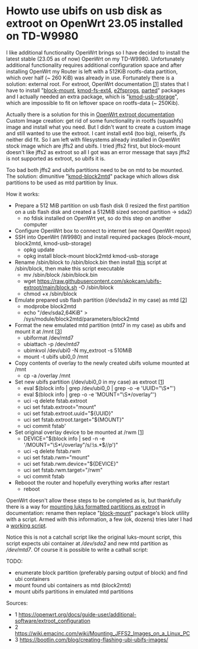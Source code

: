 # Howto use ubifs on usb disk as extroot on OpenWrt 23.05 installed on TD-W9980

I like additional functionality OpenWrt brings so I have decided to install the latest stable (23.05 as of now) OpenWrt on my TD-W9980. Unfortunately additional functionality requires additional configuration space and after installing OpenWrt my Router is left with a 512KiB rootfs-data partition, which over half (~ 260 KiB) was already in use. Fortunately there is a solution: external root. For extroot, OpenWrt documentation [[1]](https://openwrt.org/docs/guide-user/additional-software/extroot_configuration) states that I have to install "[block-mount](https://openwrt.org/packages/pkgdata/block-mount), [kmod-fs-ext4](https://openwrt.org/packages/pkgdata/kmod-fs-ext4), [e2fsprogs](https://openwrt.org/packages/pkgdata/e2fsprogs), [parted](https://openwrt.org/packages/pkgdata/parted)" packages and I actually needed an extra package, which is "[kmod-usb-storage](https://openwrt.org/packages/pkgdata/kmod-usb-storage)", which are impossible to fit on leftover space on rootfs-data (~ 250Kib). 

Actually there is a solution for this in [OpenWrt extroot documentation](https://openwrt.org/docs/guide-user/additional-software/extroot_configuration](https://openwrt.org/docs/guide-user/additional-software/extroot_configuration#custom_image)) Custom Image creation: get rid of some functionality in rootfs (squashfs) image and install what you need. But I didn't want to create a custom image and still wanted to use the extroot.
I cant install ext4 (too big), reiserfs, jfs neither did fit. So I am left with filesystems already installed in OpenWrt stock image which are jffs2 and ubifs. I tried jffs2 first, but block-mount doesn't like jffs2 as extroot so all I got was an error message that says jffs2 is not supported as extroot, so ubifs it is.  

Too bad both jffs2 and ubifs partitions need to be on mtd to be mounted. The solution: dimunitive "[kmod-block2mtd](https://openwrt.org/packages/pkgdata/kmod-block2mtd)" package which allows disk partitions to be used as mtd partition by linux.

How it works:
- Prepare a 512 MiB partition on usb flash disk (I resized the first partition on a usb flash disk and created a 512MiB sized second partition -> sda2)
  - no fdisk installed on OpenWrt yet, so do this step on another computer
- Configure OpenWrt box to connect to internet (we need OpenWrt repos)
- SSH into OpenWrt (W9980) and install required packages (block-mount, block2mtd, kmod-usb-storage)
  - opkg update
  - opkg install block-mount block2mtd kmod-usb-storage
- Rename /sbin/block to /sbin/block.bin then install [this](block.sh) script at /sbin/block, then make this script executable
  - mv /sbin/block /sbin/block.bin
  - wget https://raw.githubusercontent.com/skokcam/ubifs-extroot/main/block.sh -O /sbin/block
  - chmod +x /sbin/block
- Emulate prepared usb flash partition (/dev/sda2 in my case) as mtd [[2](https://wiki.emacinc.com/wiki/Mounting_JFFS2_Images_on_a_Linux_PC)]  
  - modprobe block2mtd
  - echo "/dev/sda2,64KiB" > /sys/module/block2mtd/parameters/block2mtd
- Format the new emulated mtd partition (mtd7 in my case) as ubifs and mount it at /mnt [[3](https://bootlin.com/blog/creating-flashing-ubi-ubifs-images/)]
  - ubiformat /dev/mtd7
  - ubiattach -p /dev/mtd7
  - ubimkvol /dev/ubi0 -N my_extroot -s 510MiB
  - mount -t ubifs ubi0_0 /mnt
- Copy contents of overlay to the newly created ubifs volume mounted at /mnt
  - cp -a /overlay /mnt
- Set new ubifs partition (/dev/ubi0_0 in my case) as extroot [[1](https://openwrt.org/docs/guide-user/additional-software/extroot_configuration)]
  - eval $(block info | grep /dev/ubi0_0 | grep -o -e 'UUID="\S*"')
  - eval $(block info | grep -o -e 'MOUNT="\S*/overlay"')
  - uci -q delete fstab.extroot
  - uci set fstab.extroot="mount"
  - uci set fstab.extroot.uuid="${UUID}"
  - uci set fstab.extroot.target="${MOUNT}"
  - uci commit fstab'
- Set original overlay device to be mounted at /rwm  [[1](https://openwrt.org/docs/guide-user/additional-software/extroot_configuration)]
  - DEVICE="$(block info | sed -n -e '/MOUNT="\S*\/overlay"/s/:\s.*$//p')"
  - uci -q delete fstab.rwm
  - uci set fstab.rwm="mount"
  - uci set fstab.rwm.device="${DEVICE}"
  - uci set fstab.rwm.target="/rwm"
  - uci commit fstab
- Rebooot the router and hopefully everything works after restart
  - reboot
 

OpenWrt doesn't allow these steps to be completed as is, but thankfully there is a way for [mounting luks formatted partitions as extroot](https://openwrt.org/docs/guide-user/additional-software/extroot_configuration#luks_encrypted_extroot) in documentation: rename then replace "[block-mount](https://openwrt.org/packages/pkgdata/block-mount)" package's block utility with a script. Armed with this information, a few (ok, dozens) tries later I had a [working script](block.sh).

Notice this is not a catchall script like the original luks-mount script, this script expects ubi container at */dev/sda2* and new mtd partition as */dev/mtd7*. Of course it is possible to write a cathall script:

TODO:
- enumerate block partition (preferably parsing output of block) and find ubi containers
- mount found ubi containers as mtd (block2mtd)
- mount ubifs partitions in emulated mtd partitions

Sources:
- 1 https://openwrt.org/docs/guide-user/additional-software/extroot_configuration
- 2 https://wiki.emacinc.com/wiki/Mounting_JFFS2_Images_on_a_Linux_PC
- 3 https://bootlin.com/blog/creating-flashing-ubi-ubifs-images/
